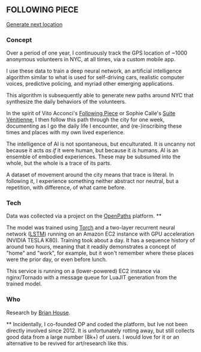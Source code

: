 ## FOLLOWING PIECE
<div id="status"><a href="javascript:getLocation();">Generate next location</a></div>  

### Concept

Over a period of one year, I continuously track the GPS location of ~1000 anonymous volunteers in NYC, at all times, via a custom mobile app. 

I use these data to train a deep neural network, an artificial intelligence algorithm similar to what is used for self-driving cars, realistic computer voices, predictive policing, and myriad other emerging applications. 

This algorithm is subsequently able to generate new paths around NYC that synthesize the daily behaviors of the volunteers. 

In the spirit of Vito Acconci's [Following Piece](http://www.metmuseum.org/art/collection/search/283737) or Sophie Calle's [Suite Vénitienne](http://www.artcritical.com/2015/07/16/emmalea-russo-on-sophie-calle/), I then follow this path through the city for one week, documenting as I go the daily life I encounter, and (re-)inscribing these times and places with my own lived experience.

The intelligence of AI is not spontaneous, but enculturated. It is uncanny not because it acts _as if_ it were human, but because it _is_ humans. AI is an ensemble of embodied experiences. These may be subsumed into the whole, but the whole is a trace of its parts.

A dataset of movement around the city means that trace is literal. In following it, I experience something neither abstract nor neutral, but a repetition, with difference, of what came before.


### Tech

Data was collected via a project on the [OpenPaths](https://openpaths.cc) platform. **

The model was trained using [Torch](http://torch.ch/) and a two-layer recurrent neural network ([LSTM](https://en.wikipedia.org/wiki/Long_short-term_memory)) running on an Amazon EC2 instance with GPU acceleration (NVIDIA TESLA K80). Training took about a day. It has a sequence history of around two hours, meaning that it readily demonstrates a concept of "home" and "work", for example, but it won't remember where these places were the prior day, or even before lunch.

This service is running on a (lower-powered) EC2 instance via nginx/Tornado with a message queue for LuaJIT generation from the trained model.


### Who

Research by [Brian House](http://brianhouse.net).

** Incidentally, I co-founded OP and coded the platform, but Ive not been directly involved since 2012. It is unfortunately rotting away, but still collects good data from a large number (8k+) of users. I would love for it or an alternative to be revived for art/research like this.